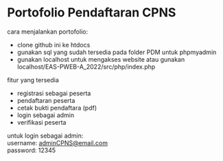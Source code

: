 # Portofolio Pendaftaran CPNS

cara menjalankan portofolio:
- clone github ini ke htdocs
- gunakan sql yang sudah tersedia pada folder PDM untuk phpmyadmin
- gunakan localhost untuk mengakses website
atau gunakan localhost/EAS-PWEB-A_2022/src/php/index.php <br>

fitur yang tersedia
- registrasi sebagai peserta
- pendaftaran peserta
- cetak bukti pendaftara (pdf)
- login sebagai admin
- verifikasi peserta

untuk login sebagai admin:<br>
username: adminCPNS@email.com<br>
password: 12345
